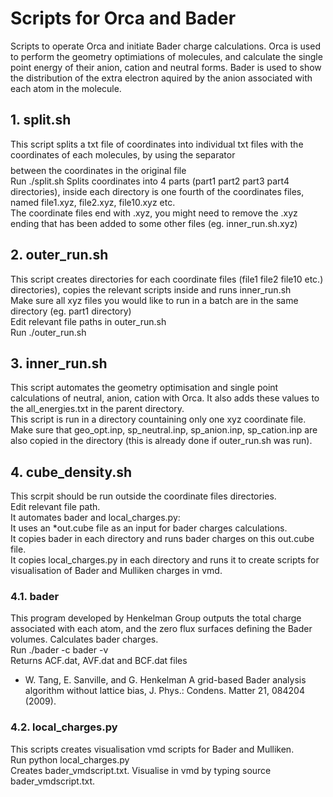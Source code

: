 # Scripts for Orca and Bader
Scripts to operate Orca and initiate Bader charge calculations. Orca is used to perform the geometry optimiations of molecules, and calculate the single point energy of their anion, cation and neutral forms. Bader is used to show the distribution of the extra electron aquired by the anion associated with each atom in the molecule.

## 1. split.sh
This script splits a txt file of coordinates into individual txt files with the coordinates of each molecules, by using the separator $$$$ between the coordinates in the original file\
Run ./split.sh <name of coordinate file>
Splits coordinates into 4 parts (part1 part2 part3 part4 directories), inside each directory is one fourth of the coordinates files, named file1.xyz, file2.xyz, file10.xyz etc.\
The coordinate files end with .xyz, you might need to remove the .xyz ending that has been added to some other files (eg. inner_run.sh.xyz)

## 2. outer_run.sh
This script creates directories for each coordinate files (file1 file2 file10 etc.) directories), copies the relevant scripts inside and runs inner_run.sh\
Make sure all xyz files you would like to run in a batch are in the same directory (eg. part1 directory)\
Edit relevant file paths in outer_run.sh\
Run ./outer_run.sh

## 3. inner_run.sh
This script automates the geometry optimisation and single point calculations of neutral, anion, cation with Orca. It also adds these values to the all_energies.txt in the parent directory.\
This script is run in a directory countaining only one xyz coordinate file. Make sure that geo_opt.inp, sp_neutral.inp, sp_anion.inp, sp_cation.inp are also copied in the directory (this is already done if outer_run.sh was run).

## 4. cube_density.sh
This scrpit should be run outside the coordinate files directories.\
Edit relevant file path.\
It automates bader and local_charges.py:\
It uses an *out.cube file as an input for bader charges calculations.\
It copies bader in each directory and runs bader charges on this out.cube file.\
It copies local_charges.py in each directory and runs it to create scripts for visualisation of Bader and Mulliken charges in vmd.

### 4.1. bader 
This program developed by Henkelman Group outputs the total charge associated with each atom, and the zero flux surfaces defining the Bader volumes.
Calculates bader charges.\
Run ./bader -c bader <cube file> -v\
Returns ACF.dat, AVF.dat and BCF.dat files
- W. Tang, E. Sanville, and G. Henkelman A grid-based Bader analysis algorithm without lattice bias, J. Phys.: Condens. Matter 21, 084204 (2009).

### 4.2. local_charges.py
This scripts creates visualisation vmd scripts for Bader and Mulliken.\
Run python local_charges.py <sp file with Mulliken charges eg. sp_enutral.out> <dat file with Bader charges eg. ACF.dat> <coordinate file eg. geo_opt.xyz>\
Creates bader_vmdscript.txt. Visualise in vmd by typing source bader_vmdscript.txt.

